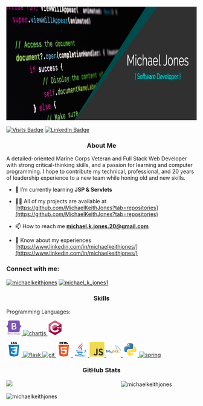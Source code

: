 <p align="center"> <img width="800" height="300" src="https://github.com/MichaelKeithJones/MichaelKeithJones/blob/main/FotoJet.png"> </p>

[![Visits Badge](https://badges.pufler.dev/visits/braydoncoyer/braydoncoyer)](https:braydoncoyer.dev)
[![LinkedIn Badge](https://img.shields.io/badge/LinkedIn-Profile-informational?style=plastic&logo=linkedin&logoColor=white&color=0D76A8)](https://www.linkedin.com/in/michaelkeithjones/)

<p align="center"> <h3 align="center">About Me</h3> </p>

A detailed-oriented Marine Corps Veteran and Full Stack Web Developer with strong critical-thinking skills, and a passion for learning and computer programming. I hope to contribute my technical, professional, and 20 years of leadership experience to a new team while honing old and new skills.

- 🌱 I’m currently learning **JSP & Servlets**

- 👨‍💻 All of my projects are available at [https://github.com/MichaelKeithJones?tab=repositories](https://github.com/MichaelKeithJones?tab=repositories)

- 📫 How to reach me **michael.k.jones.20@gmail.com**

- 📄 Know about my experiences [https://www.linkedin.com/in/michaelkeithjones/](https://www.linkedin.com/in/michaelkeithjones/)

<h3 align="left">Connect with me:</h3>
<p align="left">
<a href="https://linkedin.com/in/michaelkeithjones" target="blank"><img align="center" src="https://raw.githubusercontent.com/rahuldkjain/github-profile-readme-generator/master/src/images/icons/Social/linked-in-alt.svg" alt="michaelkeithjones" height="30" width="40" /></a>
<a href="https://www.hackerrank.com/michael_k_jones1" target="blank"><img align="center" src="https://raw.githubusercontent.com/rahuldkjain/github-profile-readme-generator/master/src/images/icons/Social/hackerrank.svg" alt="michael_k_jones1" height="30" width="40" /></a>
</p>

<p align="center"> <h3 align="center">Skills</h3> </p>

Programming Languages: 

<p align="left">
  <a href="https://getbootstrap.com" target="_blank" rel="noreferrer">
    <img src="https://raw.githubusercontent.com/devicons/devicon/master/icons/bootstrap/bootstrap-plain-wordmark.svg" alt="bootstrap" width="40" height="40"/> 
  </a>
  
  <a href="https://www.chartjs.org" target="_blank" rel="noreferrer">
    <img src="https://www.chartjs.org/media/logo-title.svg" alt="chartjs" width="40" height="40"/> </a> <a href="https://www.w3schools.com/cpp/" target="_blank" rel="noreferrer">
    <img src="https://raw.githubusercontent.com/devicons/devicon/master/icons/cplusplus/cplusplus-original.svg" alt="cplusplus" width="40" height="40"/>
  </a>
  
  <a href="https://www.w3schools.com/css/" target="_blank" rel="noreferrer"> <img src="https://raw.githubusercontent.com/devicons/devicon/master/icons/css3/css3-original-wordmark.svg" alt="css3" width="40" height="40"/> </a> <a href="https://flask.palletsprojects.com/" target="_blank" rel="noreferrer"> <img src="https://www.vectorlogo.zone/logos/pocoo_flask/pocoo_flask-icon.svg" alt="flask" width="40" height="40"/> </a> <a href="https://git-scm.com/" target="_blank" rel="noreferrer"> <img src="https://www.vectorlogo.zone/logos/git-scm/git-scm-icon.svg" alt="git" width="40" height="40"/> </a> <a href="https://www.w3.org/html/" target="_blank" rel="noreferrer"> <img src="https://raw.githubusercontent.com/devicons/devicon/master/icons/html5/html5-original-wordmark.svg" alt="html5" width="40" height="40"/> </a> <a href="https://www.java.com" target="_blank" rel="noreferrer"> <img src="https://raw.githubusercontent.com/devicons/devicon/master/icons/java/java-original.svg" alt="java" width="40" height="40"/> </a> <a href="https://developer.mozilla.org/en-US/docs/Web/JavaScript" target="_blank" rel="noreferrer"> <img src="https://raw.githubusercontent.com/devicons/devicon/master/icons/javascript/javascript-original.svg" alt="javascript" width="40" height="40"/> </a> <a href="https://www.mysql.com/" target="_blank" rel="noreferrer"> <img src="https://raw.githubusercontent.com/devicons/devicon/master/icons/mysql/mysql-original-wordmark.svg" alt="mysql" width="40" height="40"/> </a> <a href="https://www.python.org" target="_blank" rel="noreferrer"> <img src="https://raw.githubusercontent.com/devicons/devicon/master/icons/python/python-original.svg" alt="python" width="40" height="40"/> </a> <a href="https://spring.io/" target="_blank" rel="noreferrer"> <img src="https://www.vectorlogo.zone/logos/springio/springio-icon.svg" alt="spring" width="40" height="40"/> </a> </p>

<p align="center">
<h3 align="center">GitHub Stats</h3>
</p>

<img align="left" src="https://github-readme-stats.vercel.app/api/top-langs?username=michaelkeithjones&&show_icons=true&theme=vue-dark" width="300">

<p>&nbsp;<img align="center" src="https://github-readme-stats.vercel.app/api?username=michaelkeithjones&show_icons=true&theme=vue-dark" alt="michaelkeithjones" /></p>

<p><img align="center" src="https://github-readme-streak-stats.herokuapp.com/?user=michaelkeithjones&theme=vue-dark" alt="michaelkeithjones" /></p>
